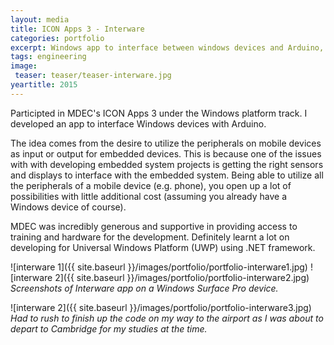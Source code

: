 ```yaml
---
layout: media
title: ICON Apps 3 - Interware
categories: portfolio
excerpt: Windows app to interface between windows devices and Arduino, developed as part of MDEC's ICON Apps 3.
tags: engineering
image:
 teaser: teaser/teaser-interware.jpg
yeartitle: 2015
---
```


Participted in MDEC's ICON Apps 3 under the Windows platform track. I developed an app to interface Windows devices with Arduino. 

The idea comes from the desire to utilize the peripherals on mobile devices as input or output for embedded devices. This is because one of the issues with with developing embedded system projects is getting the right sensors and displays to interface with the embedded system. Being able to utilize all the peripherals of a mobile device (e.g. phone), you open up a lot of possibilities with little additional cost (assuming you already have a Windows device of course).

MDEC was incredibly generous and supportive in providing access to training and hardware for the development. Definitely learnt a lot on developing for Universal Windows Platform (UWP) using .NET framework.

![interware 1]({{ site.baseurl }}/images/portfolio/portfolio-interware1.jpg)
![interware 2]({{ site.baseurl }}/images/portfolio/portfolio-interware2.jpg)
*Screenshots of Interware app on a Windows Surface Pro device.*

![interware 2]({{ site.baseurl }}/images/portfolio/portfolio-interware3.jpg)
*Had to rush to finish up the code on my way to the airport as I was about to depart to Cambridge for my studies at the time.*